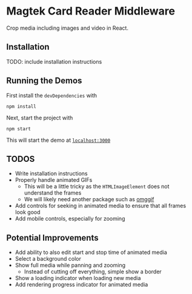 # Magtek Card Reader Middleware
Crop media including images and video in React.

## Installation

TODO: include installation instructions

## Running the Demos

First install the `devDependencies` with

```
npm install
```

Next, start the project with

```
npm start
```

This will start the demo at [`localhost:3000`](http://localhost:3000)

## TODOS

- Write installation instructions
- Properly handle animated GIFs
  - This will be a little tricky as the `HTMLImageElement` does not understand the frames
  - We will likely need another package such as [omggif](https://www.npmjs.com/package/omggif)
- Add controls for seeking in animated media to ensure that all frames look good
- Add mobile controls, especially for zooming

## Potential Improvements

- Add ability to also edit start and stop time of animated media
- Select a background color
- Show full media while panning and zooming
  - Instead of cutting off everything, simple show a border
- Show a loading indicator when loading new media
- Add rendering progress indicator for animated media
